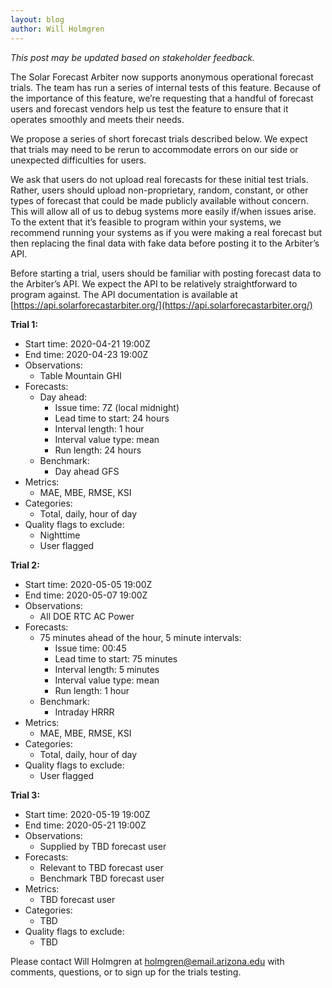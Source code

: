 ```yaml
---
layout: blog
author: Will Holmgren
---
```


*This post may be updated based on stakeholder feedback.*

The Solar Forecast Arbiter now supports anonymous operational forecast
trials. The team has run a series of internal tests of this feature.
Because of the importance of this feature, we’re requesting that a
handful of forecast users and forecast vendors help us test the feature
to ensure that it operates smoothly and meets their needs.

We propose a series of short forecast trials described below. We expect
that trials may need to be rerun to accommodate errors on our side or
unexpected difficulties for users.

We ask that users do not upload real forecasts for these initial test
trials. Rather, users should upload non-proprietary, random, constant,
or other types of forecast that could be made publicly available without
concern. This will allow all of us to debug systems more easily if/when
issues arise. To the extent that it’s feasible to program within your
systems, we recommend running your systems as if you were making a real
forecast but then replacing the final data with fake data before posting
it to the Arbiter’s API.

Before starting a trial, users should be familiar with posting forecast
data to the Arbiter’s API. We expect the API to be relatively
straightforward to program against. The API documentation is available
at [https://api.solarforecastarbiter.org/](https://api.solarforecastarbiter.org/)

**Trial 1:**

* Start time: 2020-04-21 19:00Z
* End time: 2020-04-23 19:00Z
* Observations:
  * Table Mountain GHI
* Forecasts:
  * Day ahead:
    * Issue time: 7Z (local midnight)
    * Lead time to start: 24 hours
    * Interval length: 1 hour
    * Interval value type: mean
    * Run length: 24 hours
  * Benchmark:
    * Day ahead GFS
* Metrics:
  * MAE, MBE, RMSE, KSI
* Categories:
  * Total, daily, hour of day
* Quality flags to exclude:
  * Nighttime
  * User flagged

**Trial 2:**

* Start time: 2020-05-05 19:00Z
* End time: 2020-05-07 19:00Z
* Observations:
  * All DOE RTC AC Power
* Forecasts:
  * 75 minutes ahead of the hour, 5 minute intervals:
    * Issue time: 00:45
    * Lead time to start: 75 minutes
    * Interval length: 5 minutes
    * Interval value type: mean
    * Run length: 1 hour
  * Benchmark:
    * Intraday HRRR
* Metrics:
  * MAE, MBE, RMSE, KSI
* Categories:
  * Total, daily, hour of day
* Quality flags to exclude:
  * User flagged

**Trial 3:**

* Start time: 2020-05-19 19:00Z
* End time: 2020-05-21 19:00Z
* Observations:
  * Supplied by TBD forecast user
* Forecasts:
  * Relevant to TBD forecast user
  * Benchmark TBD forecast user
* Metrics:
  * TBD forecast user
* Categories:
  * TBD
* Quality flags to exclude:
  * TBD

Please contact Will Holmgren at
[holmgren@email.arizona.edu](mailto:holmgren@email.arizona.edu) with
comments, questions, or to sign up for the trials testing.
